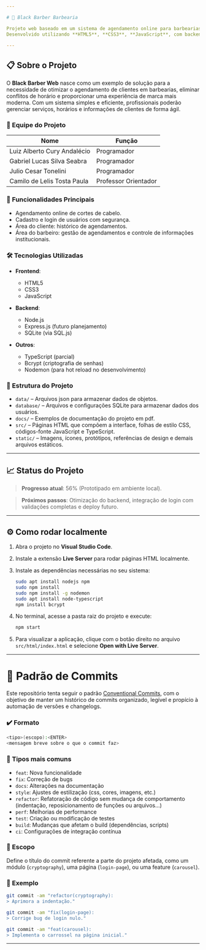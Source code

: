 ```yaml
---

# 💈 Black Barber Barbearia

Projeto web baseado em um sistema de agendamento online para barbearias, focado na modernização da gestão de serviços e no aumento da satisfação do cliente.
Desenvolvido utilizando **HTML5**, **CSS3**, **JavaScript**, com backend em **Node.js** e banco de dados **SQLite**.

---
```


## 📋 Sobre o Projeto

O **Black Barber Web** nasce como um exemplo de solução para a necessidade de otimizar o agendamento de clientes em barbearias, eliminar conflitos de horário e proporcionar uma experiência de marca mais moderna.
Com um sistema simples e eficiente, profissionais poderão gerenciar serviços, horários e informações de clientes de forma ágil.

### 👥 Equipe do Projeto

| Nome                        | Função                                   |
| --------------------------- | ---------------------------------------- |
| Luiz Alberto Cury Andalécio | Programador                              |
| Gabriel Lucas Silva Seabra  | Programador                              |
| Julio Cesar Tonelini        | Programador                              |
| Camilo de Lelis Tosta Paula | Professor Orientador                     |

### 🎯 Funcionalidades Principais

* Agendamento online de cortes de cabelo.
* Cadastro e login de usuários com segurança.
* Área do cliente: histórico de agendamentos.
* Área do barbeiro: gestão de agendamentos e controle de informações institucionais.

### 🛠️ Tecnologias Utilizadas

* **Frontend**:

  * HTML5
  * CSS3
  * JavaScript
* **Backend**:

  * Node.js
  * Express.js (futuro planejamento)
  * SQLite (via SQL.js)
* **Outros**:

  * TypeScript (parcial)
  * Bcrypt (criptografia de senhas)
  * Nodemon (para hot reload no desenvolvimento)

### 📁 Estrutura do Projeto

* `data/` – Arquivos json para armazenar dados de objetos.
* `database/` – Arquivos e configurações SQLite para armazenar dados dos usuários.
* `docs/` – Exemplos de documentação do projeto em pdf.
* `src/` – Páginas HTML que compõem a interface, folhas de estilo CSS, códigos-fonte JavaScript e TypeScript.
* `static/` – Imagens, ícones, protótipos, referências de design e demais arquivos estáticos.

---

## 📈 Status do Projeto

> **Progresso atual**: 56% (Prototipado em ambiente local).

> **Próximos passos**: Otimização do backend, integração de login com validações completas e deploy futuro.

---

## ⚙️ Como rodar localmente

1. Abra o projeto no **Visual Studio Code**.
2. Instale a extensão **Live Server** para rodar páginas HTML localmente.
3. Instale as dependências necessárias no seu sistema:

   ```bash
   sudo apt install nodejs npm
   sudo npm install
   sudo npm install -g nodemon
   sudo apt install node-typescript
   npm install bcrypt
   ```
4. No terminal, acesse a pasta raiz do projeto e execute:

   ```bash
   npm start
   ```
5. Para visualizar a aplicação, clique com o botão direito no arquivo `src/html/index.html` e selecione **Open with Live Server**.

---

# 📓 Padrão de Commits

Este repositório tenta seguir o padrão [Conventional Commits](https://www.conventionalcommits.org/), com o objetivo de manter um histórico de commits organizado, legível e propício à automação de versões e changelogs.

### ✔️ Formato

```bash
<tipo>(escopo):<ENTER>
<mensagem breve sobre o que o commit faz>
```

### 🔧 Tipos mais comuns

- `feat`: Nova funcionalidade
- `fix`: Correção de bugs
- `docs`: Alterações na documentação
- `style`: Ajustes de estilização (css, cores, imagens, etc.)
- `refactor`: Refatoração de código sem mudança de comportamento (indentação, reposicionamento de funções ou arquivos...)
- `perf`: Melhorias de performance
- `test`: Criação ou modificação de testes
- `build`: Mudanças que afetam o build (dependências, scripts)
- `ci`: Configurações de integração contínua

### 📍 Escopo

Define o título do commit referente a parte do projeto afetada, como um módulo (`cryptography`), uma página (`login-page`), ou uma feature (`carousel`).

### 📝 Exemplo

```bash
git commit -am "refactor(cryptography):
> Aprimora a indentação."

git commit -am "fix(login-page):
> Corrige bug de login nulo."

git commit -am "feat(carousel):
> Implementa o carrossel na página inicial."
```

---